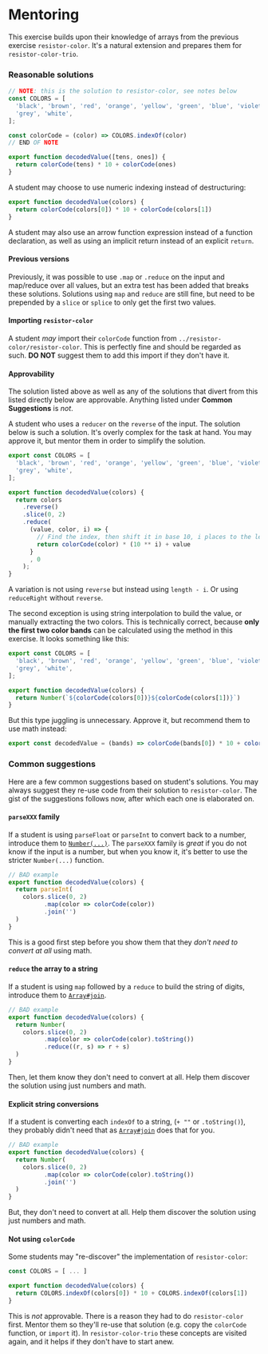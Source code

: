 # Mentoring

This exercise builds upon their knowledge of arrays from the previous exercise `resistor-color`. It's a natural
extension and prepares them for `resistor-color-trio`.

### Reasonable solutions

```javascript
// NOTE: this is the solution to resistor-color, see notes below
const COLORS = [
  'black', 'brown', 'red', 'orange', 'yellow', 'green', 'blue', 'violet',
  'grey', 'white',
];

const colorCode = (color) => COLORS.indexOf(color)
// END OF NOTE

export function decodedValue([tens, ones]) {
  return colorCode(tens) * 10 + colorCode(ones)
}
```

A student may choose to use numeric indexing instead of destructuring:

```javascript
export function decodedValue(colors) {
  return colorCode(colors[0]) * 10 + colorCode(colors[1])
}
```

A student may also use an arrow function expression instead of a function declaration, as well as using an implicit
return instead of an explicit `return`.

#### Previous versions

Previously, it was possible to use `.map` or `.reduce` on the input and map/reduce over all values, but an extra test
has been added that breaks these solutions. Solutions using `map` and `reduce` are still fine, but need to be
prepended by a `slice` or `splice` to only get the first two values.

#### Importing `resistor-color`

A student _may_ import their `colorCode` function from `../resistor-color/resistor-color`. This is perfectly fine and
should be regarded as such. **DO NOT** suggest them to add this import if they don't have it.

#### Approvability

The solution listed above as well as any of the solutions that divert from this listed directly below are
approvable. Anything listed under **Common Suggestions** is _not_.

A student who uses a `reducer` on the `reverse` of the input. The solution below is such a solution. It's overly
complex for the task at hand. You may approve it, but mentor them in order to simplify the solution.

```javascript
export const COLORS = [
  'black', 'brown', 'red', 'orange', 'yellow', 'green', 'blue', 'violet',
  'grey', 'white',
];

export function decodedValue(colors) {
  return colors
    .reverse()
    .slice(0, 2)
    .reduce(
      (value, color, i) => {
        // Find the index, then shift it in base 10, i places to the left
        return colorCode(color) * (10 ** i) + value
      }
      , 0
    );
}
```

A variation is not using `reverse` but instead using `length - i`. Or using `reduceRight` without `reverse`.

The second exception is using string interpolation to build the value, or manually extracting the two colors.
This is technically correct, because **only the first two color bands** can be calculated using the method in
this exercise. It looks something like this:

```javascript
export const COLORS = [
  'black', 'brown', 'red', 'orange', 'yellow', 'green', 'blue', 'violet',
  'grey', 'white',
];

export function decodedValue(colors) {
  return Number(`${colorCode(colors[0])}${colorCode(colors[1])}`)
}
```

But this type juggling is unnecessary. Approve it, but recommend them to use math instead:

```javascript
export const decodedValue = (bands) => colorCode(bands[0]) * 10 + colorCode(bands[1])
```

### Common suggestions

Here are a few common suggestions based on student's solutions. You may always suggest they re-use code from
their solution to `resistor-color`. The gist of the suggestions follows now, after which each one is
elaborated on.

#### `parseXXX` family

If a student is using `parseFloat` or `parseInt` to convert back to a number, introduce them to [`Number(...)`](https://developer.mozilla.org/en-US/docs/Web/JavaScript/Reference/Global_Objects/Number#Using_Number_to_convert_a_Date_object).
The `parseXXX` family is _great_ if you do not know if the input is a number, but when you know it, it's better to use
the stricter `Number(...)` function.

```javascript
// BAD example
export function decodedValue(colors) {
  return parseInt(
    colors.slice(0, 2)
          .map(color => colorCode(color))
          .join('')
  )
}
```

This is a good first step before you show them that they _don't need to convert at all_ using math.

#### `reduce` the array to a string

If a student is using `map` followed by a `reduce` to build the string of digits, introduce them to [`Array#join`](https://developer.mozilla.org/en-US/docs/Web/JavaScript/Reference/Global_Objects/Array/join).

```javascript
// BAD example
export function decodedValue(colors) {
  return Number(
    colors.slice(0, 2)
          .map(color => colorCode(color).toString())
          .reduce((r, s) => r + s)
  )
}
```

Then, let them know they don't need to convert at all. Help them discover the solution using just numbers and math.

#### Explicit string conversions

If a student is converting each `indexOf` to a string, (`+ ""` or `.toString()`), they probably didn't need that as
[`Array#join`](https://developer.mozilla.org/en-US/docs/Web/JavaScript/Reference/Global_Objects/Array/join) does that
for you.

```javascript
// BAD example
export function decodedValue(colors) {
  return Number(
    colors.slice(0, 2)
          .map(color => colorCode(color).toString())
          .join('')
  )
}
```

But, they don't need to convert at all. Help them discover the solution using just numbers and math.

#### Not using `colorCode`

Some students may "re-discover" the implementation of `resistor-color`:

```js
const COLORS = [ ... ]

export function decodedValue(colors) {
  return COLORS.indexOf(colors[0]) * 10 + COLORS.indexOf(colors[1])
}
```

This is _not_ approvable. There is a reason they had to do `resistor-color` first. Mentor them so they'll re-use that
solution (e.g. copy the `colorCode` function, or `import` it). In `resistor-color-trio` these concepts are visited
again, and it helps if they don't have to start anew.


